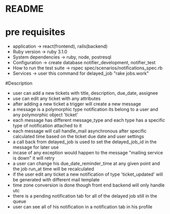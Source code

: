 # README

# pre requisites
* application -> react(frontend), rails(backend)
* Ruby version -> ruby 3.1.0
* System dependencies ->  ruby, node, postresql
* Configuration  -> create database notifier_development, notifier_test
* How to run the test suite -> rspec spec/scenarios/notifications_spec.rb
* Services -> user this command for delayed_job "rake jobs.work" 


#Description

* user can add a new tickets with title, description, due_date, assignee 
* use can edit any ticket with any attributes 
* after adding a new ticket a trigger will create a new message 
* a message is a polymorphic type notification its belong to a user and any polymorphic object 'ticket'
* each message has different message_type and each type has a specific type of notification attached to it
* each message will call handle_mail asynchronous  after specific calculated time based on the ticket due date and user settings 
* a call back from delayed_job is used to set the delayed_job_id in the message for later use 
* incase of any exception would happen to the message "mailing service is down" it will retry
* a user can change his due_date_reminder_time at any given point and the job run_at time will be recalculated
* if the user edit any ticket a new notification of type 'ticket_updated' will be generated with different mail template
* time zone conversion is done though front end backend will only handle utc 
* there is a pending notification tab for all of the delayed job still in the queue
* user can see all of his notification in a notification tab in his profile 


